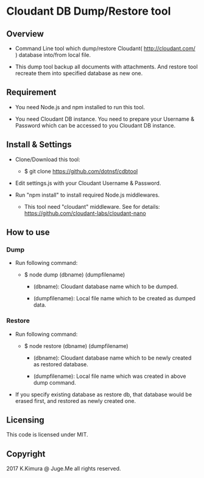 # Cloudant DB Dump/Restore tool

## Overview

- Command Line tool which dump/restore Cloudant( http://cloudant.com/ ) database into/from local file.

- This dump tool backup all documents with attachments. And restore tool recreate them into specified database as new one.


## Requirement

- You need Node.js and npm installed to run this tool.

- You need Cloudant DB instance. You need to prepare your Username & Password which can be accessed to you Cloudant DB instance.


## Install & Settings

- Clone/Download this tool: 

    - $ git clone https://github.com/dotnsf/cdbtool

- Edit settings.js with your Cloudant Username & Password.

- Run "npm install" to install required Node.js middlewares.

    - This tool need "cloudant" middleware. See for details: https://github.com/cloudant-labs/cloudant-nano


## How to use

### Dump

- Run following command:

    - $ node dump (dbname) (dumpfilename)

        - (dbname): Cloudant database name which to be dumped.

        - (dumpfilename): Local file name which to be created as dumped data.

### Restore

- Run following command:

    - $ node restore (dbname) (dumpfilename)

        - (dbname): Cloudant database name which to be newly created as restored database.

        - (dumpfilename): Local file name which was created in above dump command.

- If you specify existing database as restore db, that database would be erased first, and restored as newly created one.


## Licensing

This code is licensed under MIT.


## Copyright

2017 K.Kimura @ Juge.Me all rights reserved.

